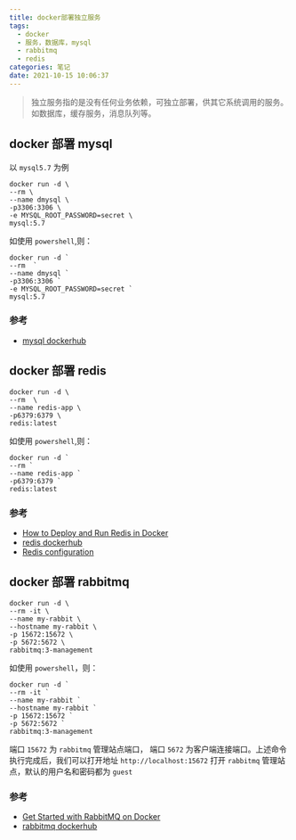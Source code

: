 ```yaml
---
title: docker部署独立服务
tags:
  - docker
  - 服务，数据库，mysql
  - rabbitmq
  - redis
categories: 笔记
date: 2021-10-15 10:06:37
---
```



> 独立服务指的是没有任何业务依赖，可独立部署，供其它系统调用的服务。如数据库，缓存服务，消息队列等。

## docker 部署 mysql

以 `mysql5.7` 为例

```
docker run -d \
--rm \
--name dmysql \
-p3306:3306 \
-e MYSQL_ROOT_PASSWORD=secret \
mysql:5.7
```

如使用 `powershell`,则：

```
docker run -d `
--rm  `
--name dmysql `
-p3306:3306 `
-e MYSQL_ROOT_PASSWORD=secret `
mysql:5.7
```

### 参考

* [mysql dockerhub](https://hub.docker.com/_/mysql)

## docker 部署 redis

```
docker run -d \
--rm  \
--name redis-app \
-p6379:6379 \
redis:latest
```

如使用 `powershell`,则：

```
docker run -d `
--rm `
--name redis-app `
-p6379:6379 `
redis:latest
```

### 参考

* [How to Deploy and Run Redis in Docker](https://phoenixnap.com/kb/docker-redis)
* [redis dockerhub](https://hub.docker.com/_/redis)
* [Redis configuration](https://redis.io/topics/config)

## docker 部署 rabbitmq

```
docker run -d \
--rm -it \
--name my-rabbit \
--hostname my-rabbit \
-p 15672:15672 \
-p 5672:5672 \
rabbitmq:3-management
```

如使用 `powershell`，则：

```
docker run -d `
--rm -it `
--name my-rabbit `
--hostname my-rabbit `
-p 15672:15672 `
-p 5672:5672 `
rabbitmq:3-management
```

端口 `15672` 为 `rabbitmq` 管理站点端口， 端口 `5672` 为客户端连接端口。上述命令执行完成后，我们可以打开地址 `http://localhost:15672` 打开 `rabbitmq` 管理站点，默认的用户名和密码都为 `guest`

### 参考

* [Get Started with RabbitMQ on Docker](https://codeburst.io/get-started-with-rabbitmq-on-docker-4428d7f6e46b)
* [rabbitmq dockerhub](https://hub.docker.com/_/rabbitmq)